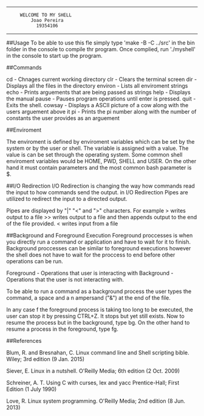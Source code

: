 *****************************************

         WELCOME TO MY SHELL
             Joao Pereira
               19354106

****************************************

##Usage
To be able to use this fle simply type 'make -B -C ../src' in the bin folder in the console to compile thr program.
Once complied, run './myshell' in the console to start up the program.


##Commands

cd -                   Chnages current working directory
clr -                  Clears the terminal screen
dir -                  Displays all the files in the directory
environ -              Lists all enviroment strings
echo -                 Prints arguements that are being passed as strings
help -                 Displays the manual
pause -                Pauses program operations until enter is pressed.
quit -                 Exits the shell.
cowsay -               Displays a ASCII picture of a cow along with 
                       the users arguement above it
pi -                   Prints the pi number along with the number of
                       constants the user provides as an arguement

##Enviroment

The enviroment is defined by enviroment variables which can be set by the system or by the user or shell.
The variable is assigned with a value. The value is can be set through the operating system.
Some common shell enviroment variables would be HOME, PWD, SHELL and USER.
On the other hand it must contain parameters and the most common bash parameter is $.


##I/O Redirection
I/O Redirection is changing the way how commands read the input to how commands send the output.
in I/O Redirection Pipes are utilized to redirect the input to a directed output.

Pipes are displayed by "|" "<" and ">" characters.
For example > writes output to a file
            >> writes output to a file and then appends output to the end of the file provided.
            < writes input from a file

##Background and Foreground Execution
Foreground proccesses is when you directly run a command or application and have to wait for it to finish.
Background proccesses can be similar to foreground executions however the shell does not have to wait 
for the proccess to end before other operations can be run. 

Foreground - Operations that user is interacting with
Background - Operations that the user is not interacting with.

To be able to run a command as a background process the user types the command, a space and a n ampersand ("&")
at the end of the file.

In any case f the foreground process is taking too long to be executed, the user can stop it by pressing CTRL+Z.
It stops but yet still exists. Now to resume the process but in the background, type bg. On the other hand to resume a process in the foreground, type fg.

##References

Blum, R. and Bresnahan, C. Linux command line and Shell scripting bible. Wiley; 3rd edition (9 Jan. 2015)

Siever, E. Linux in a nutshell. O'Reilly Media; 6th edition (2 Oct. 2009)

Schreiner, A. T. Using C with curses, lex and yacc Prentice-Hall; First Edition (1 July 1990)

Love, R. Linux system programming. O'Reilly Media; 2nd edition (8 Jun. 2013)
